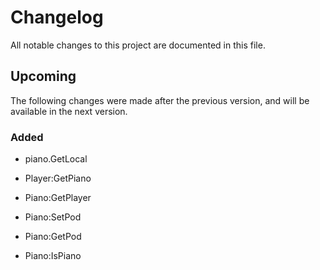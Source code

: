 # Changelog

All notable changes to this project are documented in this file.

## Upcoming

The following changes were made after the previous version, and will be available in the next version.

### Added

- piano.GetLocal

- Player:GetPiano

- Piano:GetPlayer
- Piano:SetPod
- Piano:GetPod
- Piano:IsPiano
